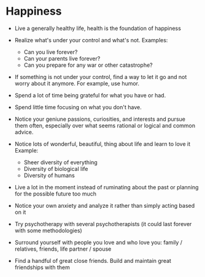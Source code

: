 # Happiness

- Live a generally healthy life, health is the foundation of happiness

- Realize what's under your control and what's not.
  Examples:
  - Can you live forever?
  - Can your parents live forever?
  - Can you prepare for any war or other catastrophe?

- If something is not under your control, find a way to let it go and not worry about it anymore. For example, use humor.

- Spend a lot of time being grateful for what you have or had.

- Spend little time focusing on what you don't have.

- Notice your geniune passions, curiosities, and interests and pursue them often, especially over what seems rational or logical and common advice.

- Notice lots of wonderful, beautiful, thing about life and learn to love it
  Example:
  - Sheer diversity of everything
  - Diversity of biological life
  - Diversity of humans

- Live a lot in the moment instead of ruminating about the past or planning for the possible future too much

- Notice your own anxiety and analyze it rather than simply acting based on it

- Try psychotherapy with several psychotherapists (it could last forever with some methodologies)

- Surround yourself with people you love and who love you: family / relatives, friends, life partner / spouse

- Find a handful of great close friends. Build and maintain great friendships with them
